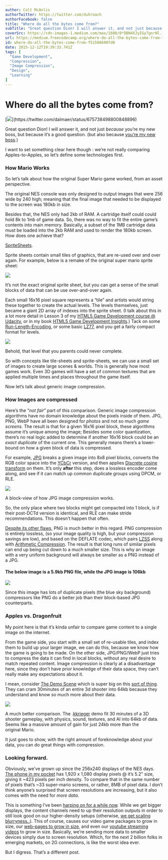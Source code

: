 ```yaml
---
author: Colt McAnlis
authorTwitter: https://twitter.com/duhroach
authorFacebook: false
title: "Where do all the bytes come from?"
subTitle: "Great question Dion! I will answer it, and not just because you’re my new boss, but because it’s a good question. (but also because you’r..."
coverSrc: https://cdn-images-1.medium.com/max/1600/0*DBN4XJyIGy7gnrNl.
url: https://medium.freecodecamp.org/where-do-all-the-bytes-come-from-f51586690fd0
id: where-do-all-the-bytes-come-from-f51586690fd0
date: 2015-12-12T19:39:33.741Z
tags: [
  "Game Development",
  "Compression",
  "Image Compression",
  "Design",
  "Learning"
]
---
```

# Where do all the bytes come from?



[![](https://cdn-images-1.medium.com/max/1600/0*DBN4XJyIGy7gnrNl.)](https://twitter.com/dalmaer/status/675738498800848896)



Great question Dion! I will answer it, and not just _because_ you’re my new boss, but because it’s a good question. (but also because [you’re my new boss](https://medium.com/ben-and-dion/heading-to-google-take-2-0-153841c6e1ae#.asvmj5s45).)

I want to set something clear here though : we’re not really comparing Apples-to-Apples, so let’s define some technologies first.

### How Mario Works

So let’s talk about how the original Super Mario game worked, from an asset perspective.

The original NES console was only designed to output images that were 256 wide by 240 high; meaning that the final image that needed to be displayed to the screen was 180kb in size.

Besides that, the NES only had 2kb of RAM. A cartridge itself could could hold 8k to 1mb of game data. So, there was no way to fit the entire game’s contents into main memory. Basically, a subset of the 1MB cartridge data must be loaded into the 2kb RAM and used to render the 180kb screen. How does one achieve that?

[SpriteSheets](https://en.wikipedia.org/wiki/Sprite_%28computer_graphics%29).

Sprite sheets contain small tiles of graphics, that are re-used over and over again. For example, below is a remake of the original super mario sprite sheet:



![](https://cdn-images-1.medium.com/max/1600/0*dwRaOKJJTu_i9TvZ.)

It’s not the exact original sprite sheet, but you can get a sense of the small blocks of data that can be use over-and-over again.



Each small 16x16 pixel square represents a “tile” and artists would string these together to create the actual levels. The levels themselves, just became a giant 2D array of indexes into the sprite sheet. (I talk about this in a lot more detail in Lesson 3 of my [HTML5 Game Development course @ Udacity](https://www.udacity.com/course/html5-game-development--cs255), or in my book [HTML5 Game Development Insights](http://www.apress.com/9781430266976).) Tack on some [Run-Length-Encoding](https://en.wikipedia.org/wiki/Run-length_encoding), or some basic [LZ77](https://www.youtube.com/watch?v=Jqc418tQDkg), and you get a fairly compact format for levels.



![](https://cdn-images-1.medium.com/max/1600/0*qimWOyFboQoLx32R.)

Behold, that level that you parents could never complete.



So with concepts like tile-sheets and sprite-sheets, we can use a small set of images to create large scenes & worlds. This is generally how most games work. Even 3D games will have a set of common textures that are applied multiple times and places throughout the game itself.

Now let’s talk about generic image compression.

### How Images are compressed

Here’s the “_not fair_” part of this comparison. Generic image compression algorithms have no domain knowledge about the pixels inside of them. JPG, PNG, WebP have all been designed for _photos_ and not so much _game screens_. The result is that for a given 16x16 pixel block, these algorithms assume it’s unique among the image; Besides some color quantization, there’s no real logic added to determine if another 16x16 block could be an _exact duplicate_ of the current one. This generally means there’s a lower-bound on how a given block of data is compressed.

For example, [JPG](https://en.wikipedia.org/wiki/JPEG) breaks a given image into 8x8 pixel blocks, converts the RGB color space into the [YCbCr](https://en.wikipedia.org/wiki/YCbCr) version, and then applies [Discrete cosine transform](https://en.wikipedia.org/wiki/Discrete_cosine_transform) on them. It’s only **after** this step, does a lossless encoder come along, and see if it can match up common duplicate groups using DPCM, or RLE.



![](https://cdn-images-1.medium.com/max/1600/0*xdUjGXy1FE9sgpqE.)

A block-view of how JPG image compression works.



So, the only place where two blocks might get compacted into 1 block, is if their post-DCTd version is identical, and RLE can make stride recommendations. This doesn’t happen that often.

[Despite its other flaws](https://www.youtube.com/watch?v=jHXzzHElFPk), PNG is much better in this regard. PNG compression is entirely lossless, (so your image quality is high, but your compression savings are low), and based on the DEFLATE codec, which pairs [LZSS](https://www.youtube.com/watch?v=Jqc418tQDkg) along with [Arithmetic Compression](https://www.youtube.com/watch?v=FdMoL3PzmSA). The result is that long runs of similar pixels can end up being cut down to a much smaller size. This is why an image with a very uniform background will always be smaller as a PNG instead of a JPG.

#### The below image is a 5.9kb PNG file, while the JPG image is 106kb



![](https://cdn-images-1.medium.com/max/1600/0*sUO8JCbLZc_i-524.)

Since this image has lots of duplicate pixels (the blue sky background) compressors like PNG do a better job than their block-based JPG counterparts.



### Apples vs. Dragonfruit

My point here is that it’s kinda unfair to compare game content to a single image on the internet.

From the game side, you start with a small set of re-usable tiles, and index them to build up your larger image, we can do this, because we know how the game is going to be made. On the other side, JPG/PNG/WebP just tries to compress the data it can find in local blocks, without any real desire to match repeated content. Image compression is clearly at a disadvantage here, since they don’t have prior knowledge of their data space, they can’t really make any expectations about it.

I mean, consider [The Demo Scene](https://en.wikipedia.org/wiki/Demoscene) which is super big on this [sort of thing](https://en.wikipedia.org/wiki/.kkrieger). They can cram 30minutes of an entire 3d shooter into 64kb because they understand and know so much more about their data.



![](https://cdn-images-1.medium.com/max/1600/1*KFIQVD2tHQ3nu9GBEu3RWg.jpeg)

A much better comparison. The .[kkrieger](https://en.wikipedia.org/wiki/.kkrieger) demo fit 30 minutes of a 3D shooter gameplay, with physics, sound, textures, and AI into 64kb of data. Seems like a massive amount of gain for just 24kb more than the original Mario.



It just goes to show, with the right amount of foreknowledge about your data, you can do great things with compression.

### Looking forward.

Obviously, we’ve grown up since the 256x240 displays of the NES days. [The phone in my pocket](https://www.google.com/nexus/5x/) has 1,920 x 1,080 display pixels @ it’s 5.2” size, giving it ~423 pixels per inch density. To compare that in the same number of pixels that’s ~33 super-mario screens, or rather, 8MB of pixel data. I don’t think anyone’s surprised that screen resolutions are increasing, but it also comes with the need for _more data_.

This is something I’ve been [harping on for a while now](https://www.youtube.com/watch?v=dmX2MpEBYhw). While we get bigger displays, the content channels need to up their resolution outputs in order to still look good on our higher-density setups (otherwise, [we get scaling blurryness..](http://www.leemunroe.com/designing-for-high-resolution-retina-displays/)). This of course, causes our video game packages to grow in size, our [web-pages to grow in size](http://royal.pingdom.com/2011/11/21/web-pages-getting-bloated-here-is-why/), and even our [youtube streaming videos](http://mashable.com/2014/01/03/youtube-4k-ces/) to grow in size. Basically, we’re sending more data to smaller devices simply due to screen resolution. Which, for the next 2 billion folks in emerging markets, on 2G connections, is like the worst idea ever.

But I digress. That’s a different post.








